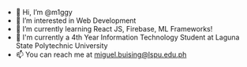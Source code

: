 - 👋 Hi, I’m @m1ggy
- 👀 I’m interested in Web Development
- 🌱 I’m currently learning React JS, Firebase, ML Frameworks!
- 🥇 I'm currently a 4th Year Information Technology Student at Laguna State Polytechnic University
- 📫 You can reach me at miguel.buising@lspu.edu.ph

<!---
m1ggy/m1ggy is a ✨ special ✨ repository because its `README.md` (this file) appears on your GitHub profile.
You can click the Preview link to take a look at your changes.
--->
